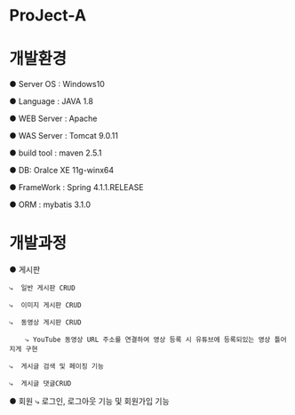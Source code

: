 # ProJect-A



# 개발환경
● Server OS : Windows10

● Language : JAVA 1.8

● WEB Server : Apache 

● WAS Server : Tomcat 9.0.11

● build tool : maven 2.5.1

● DB: Oralce XE 11g-winx64

● FrameWork : Spring 4.1.1.RELEASE

● ORM : mybatis 3.1.0


# 개발과정

● 게시판 

    ⤷  일반 게시판 CRUD
  
    ⤷  이미지 게시판 CRUD
  
    ⤷  동영상 게시판 CRUD
    
        ⤷ YouTube 동영상 URL 주소를 연결하여 영상 등록 시 유튜브에 등록되있는 영상 틀어지게 구현       
    
    ⤷  게시글 검색 및 페이징 기능
    
    ⤷  게시글 댓글CRUD
    
● 회원
    ⤷  로그인, 로그아웃 기능 및 회원가입 기능
